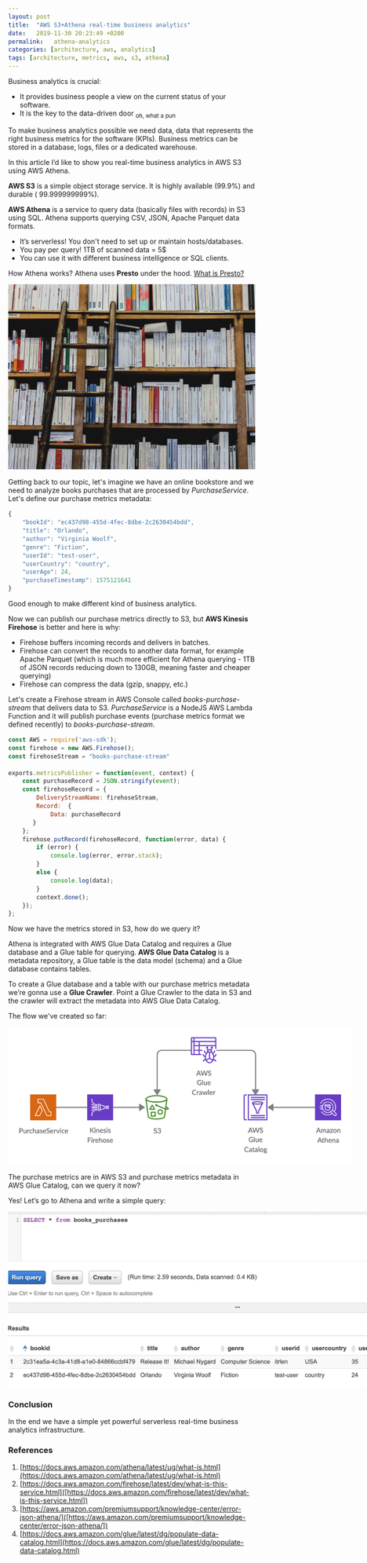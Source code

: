```yaml
---
layout: post
title:  "AWS S3+Athena real-time business analytics"
date:   2019-11-30 20:23:49 +0200
permalink:   athena-analytics
categories: [architecture, aws, analytics]
tags: [architecture, metrics, aws, s3, athena]
---
```


Business analytics is crucial:
* It provides business people a view on the current status of your software.
* It is the key to the data-driven door <sub>oh, what a pun</sub>
 
To make business analytics possible we need data, data that represents the right business metrics for the software (KPIs).
Business metrics can be stored in a database, logs, files or a dedicated warehouse.

In this article I’d like to show you real-time business analytics in AWS S3 using AWS Athena.

**AWS S3** is a simple object storage service. 
It is highly available (99.9%) and durable ( 99.999999999%).

**AWS Athena** is a service to query data (basically files with records) in S3 using SQL.
Athena supports querying CSV, JSON, Apache Parquet data formats.
* It’s serverless! You don't need to set up or maintain hosts/databases.
* You pay per query! 1TB of scanned data = 5$
* You can use it with different business intelligence or SQL clients.

How Athena works?
Athena uses **Presto** under the hood.
[What is Presto?](https://aws.amazon.com/big-data/what-is-presto/)

<center><img src="/assets/posts/athena-analytics/bookstore.jpg" style="max-height:500px"></center>

Getting back to our topic, let's imagine we have an online bookstore and we need to analyze books purchases that are processed by *PurchaseService*. 
Let's define our purchase metrics metadata:
```javascript
{
    "bookId": "ec437d98-455d-4fec-8dbe-2c2630454bdd", 
    "title": "Orlando", 
    "author": "Virginia Woolf", 
    "genre": "Fiction", 
    "userId": "test-user", 
    "userCountry": "country", 
    "userAge": 24, 
    "purchaseTimestamp": 1575121641
}
```
Good enough to make different kind of business analytics.

Now we can publish our purchase metrics directly to S3, but **AWS Kinesis Firehose** is better and here is why:
* Firehose buffers incoming records and delivers in batches.
* Firehose can convert the records to another data format, for example Apache Parquet (which is much more efficient for Athena querying - 1TB of JSON records reducing down to 130GB, meaning faster and cheaper querying) 
* Firehose can compress the data (gzip, snappy, etc.)

Let's create a Firehose stream in AWS Console called *books-purchase-stream* that delivers data to S3.
*PurchaseService* is a NodeJS AWS Lambda Function and it will publish purchase events (purchase metrics format we defined recently) to *books-purchase-stream*.
```javascript
const AWS = require('aws-sdk');
const firehose = new AWS.Firehose();
const firehoseStream = "books-purchase-stream"

exports.metricsPublisher = function(event, context) {
    const purchaseRecord = JSON.stringify(event);
    const firehoseRecord = {
        DeliveryStreamName: firehoseStream,
        Record:  {
            Data: purchaseRecord
       }
    };
    firehose.putRecord(firehoseRecord, function(error, data) {
        if (error) {
            console.log(error, error.stack);
        }
        else {
            console.log(data);
        }
        context.done();
    });
};
```

Now we have the metrics stored in S3, how do we query it?

Athena is integrated with AWS Glue Data Catalog and requires a Glue database and a Glue table for querying. 
**AWS Glue Data Catalog** is a metadata repository, a Glue table is the data model (schema) and a Glue database contains tables.

To create a Glue database and a table with our purchase metrics metadata we’re gonna use a **Glue Crawler**.
Point a Glue Crawler to the data in S3 and the crawler will extract the metadata into AWS Glue Data Catalog.

The flow we've created so far:
<center><img src="/assets/posts/athena-analytics/athena-analytics.png" style="max-width:700px"></center>

The purchase metrics are in AWS S3 and purchase metrics metadata in AWS Glue Catalog, can we query it now?

Yes! Let’s go to Athena and write a simple query:

<center><img src="/assets/posts/athena-analytics/athena-results.png" style="max-width:900px"></center>

### Conclusion
In the end we have a simple yet powerful serverless real-time business analytics infrastructure.

### References
1. [https://docs.aws.amazon.com/athena/latest/ug/what-is.html](https://docs.aws.amazon.com/athena/latest/ug/what-is.html)
2. [https://docs.aws.amazon.com/firehose/latest/dev/what-is-this-service.html]([https://docs.aws.amazon.com/firehose/latest/dev/what-is-this-service.html])
3. [https://aws.amazon.com/premiumsupport/knowledge-center/error-json-athena/]([https://aws.amazon.com/premiumsupport/knowledge-center/error-json-athena/])
4. [https://docs.aws.amazon.com/glue/latest/dg/populate-data-catalog.html](https://docs.aws.amazon.com/glue/latest/dg/populate-data-catalog.html)


